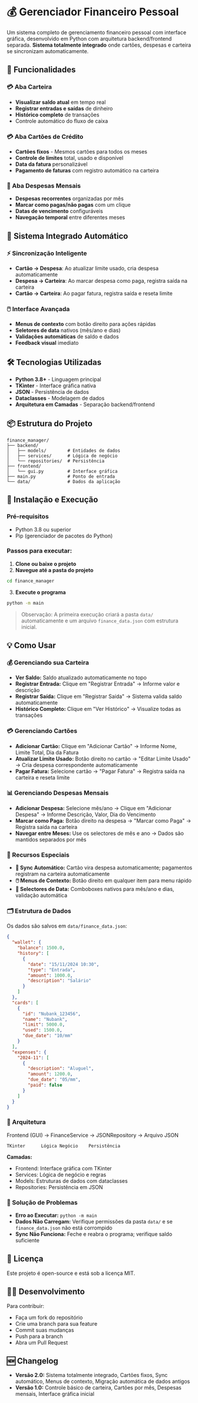 # 💰 Gerenciador Financeiro Pessoal

Um sistema completo de gerenciamento financeiro pessoal com interface gráfica, desenvolvido em Python com arquitetura backend/frontend separada. **Sistema totalmente integrado** onde cartões, despesas e carteira se sincronizam automaticamente.

## 🚀 Funcionalidades

### 💳 Aba Carteira

* **Visualizar saldo atual** em tempo real
* **Registrar entradas e saídas** de dinheiro
* **Histórico completo** de transações
* Controle automático do fluxo de caixa

### 💳 Aba Cartões de Crédito

* **Cartões fixos** - Mesmos cartões para todos os meses
* **Controle de limites** total, usado e disponível
* **Data da fatura** personalizável
* **Pagamento de faturas** com registro automático na carteira

### 📅 Aba Despesas Mensais

* **Despesas recorrentes** organizadas por mês
* **Marcar como pagas/não pagas** com um clique
* **Datas de vencimento** configuráveis
* **Navegação temporal** entre diferentes meses

## 🔄 Sistema Integrado Automático

### ⚡ Sincronização Inteligente

* **Cartão → Despesa**: Ao atualizar limite usado, cria despesa automaticamente
* **Despesa → Carteira**: Ao marcar despesa como paga, registra saída na carteira
* **Cartão → Carteira**: Ao pagar fatura, registra saída e reseta limite

### 🖱️ Interface Avançada

* **Menus de contexto** com botão direito para ações rápidas
* **Seletores de data** nativos (mês/ano e dias)
* **Validações automáticas** de saldo e dados
* **Feedback visual** imediato

## 🛠️ Tecnologias Utilizadas

* **Python 3.8+** - Linguagem principal
* **TKinter** - Interface gráfica nativa
* **JSON** - Persistência de dados
* **Dataclasses** - Modelagem de dados
* **Arquitetura em Camadas** - Separação backend/frontend

## 📦 Estrutura do Projeto

```
finance_manager/
├── backend/
│   ├── models/        # Entidades de dados
│   ├── services/      # Lógica de negócio
│   └── repositories/  # Persistência
├── frontend/
│   └── gui.py         # Interface gráfica
├── main.py            # Ponto de entrada
└── data/              # Dados da aplicação
```

## 🚀 Instalação e Execução

### Pré-requisitos

* Python 3.8 ou superior
* Pip (gerenciador de pacotes do Python)

### Passos para executar:

1. **Clone ou baixe o projeto**
2. **Navegue até a pasta do projeto**

```bash
cd finance_manager
```

3. **Execute o programa**

```bash
python -m main
```

> Observação: A primeira execução criará a pasta `data/` automaticamente e um arquivo `finance_data.json` com estrutura inicial.

## 💡 Como Usar

### 💰 Gerenciando sua Carteira

* **Ver Saldo:** Saldo atualizado automaticamente no topo
* **Registrar Entrada:** Clique em "Registrar Entrada" → Informe valor e descrição
* **Registrar Saída:** Clique em "Registrar Saída" → Sistema valida saldo automaticamente
* **Histórico Completo:** Clique em "Ver Histórico" → Visualize todas as transações

### 💳 Gerenciando Cartões

* **Adicionar Cartão:** Clique em "Adicionar Cartão" → Informe Nome, Limite Total, Dia da Fatura
* **Atualizar Limite Usado:** Botão direito no cartão → "Editar Limite Usado" → Cria despesa correspondente automaticamente
* **Pagar Fatura:** Selecione cartão → "Pagar Fatura" → Registra saída na carteira e reseta limite

### 📊 Gerenciando Despesas Mensais

* **Adicionar Despesa:** Selecione mês/ano → Clique em "Adicionar Despesa" → Informe Descrição, Valor, Dia do Vencimento
* **Marcar como Paga:** Botão direito na despesa → "Marcar como Paga" → Registra saída na carteira
* **Navegar entre Meses:** Use os selectores de mês e ano → Dados são mantidos separados por mês

### 🎯 Recursos Especiais

* **🔄 Sync Automático:** Cartão vira despesa automaticamente; pagamentos registram na carteira automaticamente
* **🖱️ Menus de Contexto:** Botão direito em qualquer item para menu rápido
* **📅 Selectores de Data:** Comboboxes nativos para mês/ano e dias, validação automática

### 🗂️ Estrutura de Dados

Os dados são salvos em `data/finance_data.json`:

```json
{
  "wallet": {
    "balance": 1500.0,
    "history": [
      {
        "date": "15/11/2024 10:30",
        "type": "Entrada",
        "amount": 1000.0,
        "description": "Salário"
      }
    ]
  },
  "cards": [
    {
      "id": "Nubank_123456",
      "name": "Nubank",
      "limit": 5000.0,
      "used": 1500.0,
      "due_date": "10/mm"
    }
  ],
  "expenses": {
    "2024-11": [
      {
        "description": "Aluguel",
        "amount": 1200.0,
        "due_date": "05/mm",
        "paid": false
      }
    ]
  }
}
```

### 🔧 Arquitetura

Frontend (GUI) → FinanceService → JSONRepository → Arquivo JSON

```
TKinter      Lógica Negócio    Persistência
```

**Camadas:**

* Frontend: Interface gráfica com TKinter
* Services: Lógica de negócio e regras
* Models: Estruturas de dados com dataclasses
* Repositories: Persistência em JSON

### 🐛 Solução de Problemas

* **Erro ao Executar:** `python -m main`
* **Dados Não Carregam:** Verifique permissões da pasta `data/` e se `finance_data.json` não está corrompido
* **Sync Não Funciona:** Feche e reabra o programa; verifique saldo suficiente

## 📄 Licença

Este projeto é open-source e está sob a licença MIT.

## 👨‍💻 Desenvolvimento

Para contribuir:

* Faça um fork do repositório
* Crie uma branch para sua feature
* Commit suas mudanças
* Push para a branch
* Abra um Pull Request

## 🆕 Changelog

* **Versão 2.0:** Sistema totalmente integrado, Cartões fixos, Sync automático, Menus de contexto, Migração automática de dados antigos
* **Versão 1.0:** Controle básico de carteira, Cartões por mês, Despesas mensais, Interface gráfica inicial
